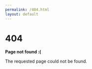 ```yaml
---
permalink: /404.html
layout: default
---
```

# 404

**Page not found :(**  

The requested page could not be found.
